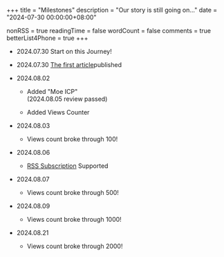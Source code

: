 +++
title = "Milestones"
description = "Our story is still going on..."
date = "2024-07-30 00:00:00+08:00"

nonRSS = true
readingTime = false
wordCount = false
comments = true
betterList4Phone = true
+++
- 2024.07.30 Start on this Journey!

- 2024.07.30 [The first article](/posts/what-is-tls-in-any/)published

- 2024.08.02
  - Added "Moe ICP"<br />
    (2024.08.05 review passed)

  - Added Views Counter
  
- 2024.08.03
  - Views count broke through 100!

- 2024.08.06
  - [RSS Subscription](/index.xml) Supported

- 2024.08.07
  - Views count broke through 500!

- 2024.08.09
  - Views count broke through 1000!

- 2024.08.21
  - Views count broke through 2000!

